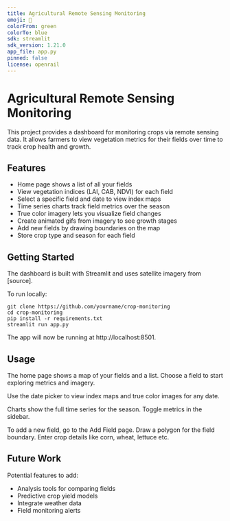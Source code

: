 ```yaml
---
title: Agricultural Remote Sensing Monitoring
emoji: 🌱
colorFrom: green
colorTo: blue
sdk: streamlit
sdk_version: 1.21.0
app_file: app.py
pinned: false
license: openrail
---
```


# Agricultural Remote Sensing Monitoring

This project provides a dashboard for monitoring crops via remote sensing data. It allows farmers to view vegetation metrics for their fields over time to track crop health and growth.

## Features

- Home page shows a list of all your fields
- View vegetation indices (LAI, CAB, NDVI) for each field
- Select a specific field and date to view index maps 
- Time series charts track field metrics over the season
- True color imagery lets you visualize field changes  
- Create animated gifs from imagery to see growth stages
- Add new fields by drawing boundaries on the map
- Store crop type and season for each field

## Getting Started

The dashboard is built with Streamlit and uses satellite imagery from [source].

To run locally:

```
git clone https://github.com/yourname/crop-monitoring
cd crop-monitoring
pip install -r requirements.txt 
streamlit run app.py
```

The app will now be running at http://localhost:8501.

## Usage

The home page shows a map of your fields and a list. Choose a field to start exploring metrics and imagery.

Use the date picker to view index maps and true color images for any date. 

Charts show the full time series for the season. Toggle metrics in the sidebar. 

To add a new field, go to the Add Field page. Draw a polygon for the field boundary. Enter crop details like corn, wheat, lettuce etc.

## Future Work

Potential features to add:

- Analysis tools for comparing fields 
- Predictive crop yield models
- Integrate weather data
- Field monitoring alerts

